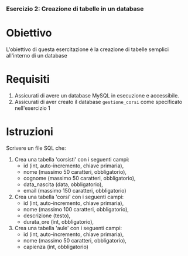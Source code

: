 ### Esercizio 2: Creazione di tabelle in un database

# Obiettivo
L'obiettivo di questa esercitazione è la creazione di tabelle semplici all'interno di un database

# Requisiti
1. Assicurati di avere un database MySQL in esecuzione e accessibile.
2. Assicurati di aver creato il database `gestione_corsi` come specificato nell'esercizio 1

# Istruzioni
Scrivere un file SQL che:
1. Crea una tabella 'corsisti' con i seguenti campi:
    - id (int, auto-incremento, chiave primaria),
    - nome (massimo 50 caratteri, obbligatorio),
    - cognome (massimo 50 caratteri, obbligatorio),
    - data_nascita (data, obbligatorio),
    - email (massimo 150 caratteri, obbligatorio)
2. Crea una tabella 'corsi' con i seguenti campi:
    - id (int, auto-incremento, chiave primaria),
    - nome (massimo 100 caratteri, obbligatorio),
    - descrizione (testo),
    - durata_ore (int, obbligatorio),
3. Crea una tabella 'aule' con i seguenti campi:
    - id (int, auto-incremento, chiave primaria),
    - nome (massimo 50 caratteri, obbligatorio),
    - capienza (int, obbligatorio)
